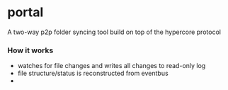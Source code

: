 # portal
A two-way p2p folder syncing tool build on top of the hypercore protocol

### How it works
* watches for file changes and writes all changes to read-only log
* file structure/status is reconstructed from eventbus
* 